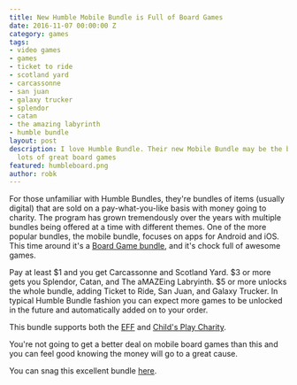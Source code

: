 ```yaml
---
title: New Humble Mobile Bundle is Full of Board Games
date: 2016-11-07 00:00:00 Z
category: games
tags:
- video games
- games
- ticket to ride
- scotland yard
- carcassonne
- san juan
- galaxy trucker
- splendor
- catan
- the amazing labyrinth
- humble bundle
layout: post
description: I love Humble Bundle. Their new Mobile Bundle may be the best yet, with
  lots of great board games
featured: humbleboard.png
author: robk
---
```


For those unfamiliar with Humble Bundles, they're bundles of items (usually digital) that are sold on a pay-what-you-like basis with money going to charity. The program has grown tremendously over the years with multiple bundles being offered at a time with different themes. One of the more popular bundles, the mobile bundle, focuses on apps for Android and iOS. This time around it's a [Board Game bundle](https://www.humblebundle.com/mobile/board-games-mobile-bundle), and it's chock full of awesome games.

Pay at least $1 and you get Carcassonne and Scotland Yard. $3 or more gets you Splendor, Catan, and The aMAZEing Labryinth. $5 or more unlocks the whole bundle, adding Ticket to Ride, San Juan, and Galaxy Trucker. In typical Humble Bundle fashion you can expect more games to be unlocked in the future and automatically added on to your order.

This bundle supports both the [EFF](https://www.eff.org/) and [Child's Play Charity](http://www.childsplaycharity.org/).

You're not going to get a better deal on mobile board games than this and you can feel good knowing the money will go to a great cause.

You can snag this excellent bundle [here](https://www.humblebundle.com/mobile/board-games-mobile-bundle).

